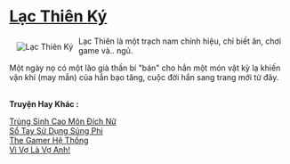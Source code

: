<a href="https://utruyen.com/lac-thien-ky/12451/" title="Lạc Thiên Ký"><h1>Lạc Thiên Ký</h1></a><div style="display:table"><img align="right" style="float: left; padding: 10px;" src="https://utruyen.com/images/story/200x260/lac-thien-ky.jpg" alt="Lạc Thiên Ký">Lạc Thiên là một trạch nam chính hiệu, chỉ biết ăn, chơi game và.. ngủ.<p></p>Một ngày nọ có một lão già thần bí "bán" cho hắn một món vật kỳ lạ khiến vận khí (may mắn) của hắn bạo tăng, cuộc đời hắn sang trang mới từ đây.</div><p><br><b>Truyện Hay Khác :</b></p><a href="https://utruyen.com/trung-sinh-cao-mon-dich-nu/14835/" alt="Trùng Sinh Cao Môn Đích Nữ">Trùng Sinh Cao Môn Đích Nữ</a><br/><a href="https://github.com/quanluxury/truyenhot/tree/master/truyenhay/16965/" alt="Sổ Tay Sử Dụng Sủng Phi">Sổ Tay Sử Dụng Sủng Phi</a><br/><a href="https://github.com/quanluxury/truyenhot/tree/master/truyenhay/15083/" alt="The Gamer Hệ Thống">The Gamer Hệ Thống</a><br/><a href="https://truyenhot2020.wordpress.com/2019/12/11/vi-vo-la-vo-anh/" alt="Vì Vợ Là Vợ Anh!">Vì Vợ Là Vợ Anh!</a><br/>